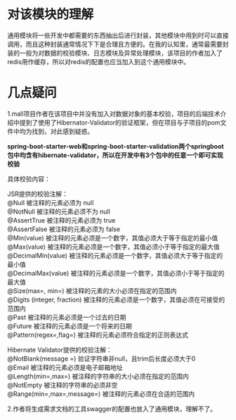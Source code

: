 # 对该模块的理解
通用模块将一些开发中都需要的东西抽出后进行封装，其他模块中用到时可以直接调用，而且这种封装通常情况下下是合理且方便的。在我的认知里，通常最需要封装的一般为对数据的校验模块、日志模块及异常处理模块，该项目的作者加入了redis用作缓存，所以对redis的配置也应当加入到这个通用模块中。

# 几点疑问
1.mall项目作者在该项目中并没有加入对数据对象的基本校验，项目的后端技术介绍中提到了使用了Hibernator-Validator的验证框架，但在项目与子项目的pom文件中均为找到，对此感到疑惑。

**spring-boot-starter-web和spring-boot-starter-validation两个springboot包中均含有hibernate-validator，所以在开发中有3个包中的任意一个即可实现校验**

具体校验内容：

JSR提供的校验注解：         
@Null   被注释的元素必须为 null    
@NotNull    被注释的元素必须不为 null    
@AssertTrue     被注释的元素必须为 true    
@AssertFalse    被注释的元素必须为 false    
@Min(value)     被注释的元素必须是一个数字，其值必须大于等于指定的最小值    
@Max(value)     被注释的元素必须是一个数字，其值必须小于等于指定的最大值    
@DecimalMin(value)  被注释的元素必须是一个数字，其值必须大于等于指定的最小值    
@DecimalMax(value)  被注释的元素必须是一个数字，其值必须小于等于指定的最大值    
@Size(max=, min=)   被注释的元素的大小必须在指定的范围内    
@Digits (integer, fraction)     被注释的元素必须是一个数字，其值必须在可接受的范围内    
@Past   被注释的元素必须是一个过去的日期    
@Future     被注释的元素必须是一个将来的日期    
@Pattern(regex=,flag=)  被注释的元素必须符合指定的正则表达式    


Hibernate Validator提供的校验注解：  
@NotBlank(message =)   验证字符串非null，且trim后长度必须大于0    
@Email  被注释的元素必须是电子邮箱地址    
@Length(min=,max=)  被注释的字符串的大小必须在指定的范围内    
@NotEmpty   被注释的字符串的必须非空    
@Range(min=,max=,message=)  被注释的元素必须在合适的范围内

2.作者将生成需求文档的工具swagger的配置也放入了通用模块，理解不了。


